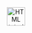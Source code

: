 <html>
  <head>
    <meta charset="UTF-8">
    <title> Claim your Free Money</title>
  </head>
  <body>
  <div align="center">
 <a href="https://lnkmeup.com/702W">
  <img src="http://affiliatemarketingproduct.com/WowPresentation2Bonus/images/btn.gif" alt="HTML tutorial" style="width:42px;height:42px;border:0;">
</a>
 
 </div>
  </body>
</html>
